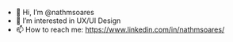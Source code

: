 - 👋 Hi, I’m @nathmsoares
- 👀 I’m interested in UX/UI Design
- 📫 How to reach me: https://www.linkedin.com/in/nathmsoares/
